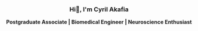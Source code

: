 ### <p align="center"> Hi👋, I'm Cyril Akafia </p>

**<p align="center"> Postgraduate Associate | Biomedical Engineer | Neuroscience Enthusiast </p>** 
<!--
**cyrilakafia/cyrilakafia** is a ✨ _special_ ✨ repository because its `README.md` (this file) appears on your GitHub profile.

Here are some ideas to get you started:

- 🔭 I’m currently working on ...
- 🌱 I’m currently learning ...
- 👯 I’m looking to collaborate on ...
- 🤔 I’m looking for help with ...
- 💬 Ask me about ...
- 📫 How to reach me: ...
- 😄 Pronouns: ...
- ⚡ Fun fact: ...
-->

